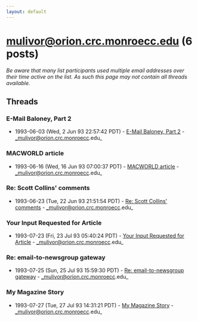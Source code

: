 ```yaml
---
layout: default
---
```


# mulivor@orion.crc.monroecc.edu (6 posts)

_Be aware that many list participants used multiple email addresses over their time active on the list. As such this page may not contain all threads available._

## Threads

### E-Mail Baloney, Part 2
+ 1993-06-03 (Wed, 2 Jun 93 22:57:42 PDT) - [E-Mail Baloney, Part 2](/archive/1993/06/d8b5276b539df3853484a8aebb5f6e1bb9b0ee6e9ea221c1836ecd4e4c0926e5) - _mulivor@orion.crc.monroecc.edu_

### MACWORLD article
+ 1993-06-16 (Wed, 16 Jun 93 07:00:37 PDT) - [MACWORLD article](/archive/1993/06/312d50387da84ed61a7ca3d92fd812eac6eb823a7b12f339158836d49d260745) - _mulivor@orion.crc.monroecc.edu_

### Re: Scott Collins' comments
+ 1993-06-23 (Tue, 22 Jun 93 21:51:54 PDT) - [Re: Scott Collins' comments](/archive/1993/06/d20895c13b5c2811ae5d134826ab01a73d744b148a22bed591b39ea0724c6a36) - _mulivor@orion.crc.monroecc.edu_

### Your Input Requested for Article
+ 1993-07-23 (Fri, 23 Jul 93 05:40:24 PDT) - [Your Input Requested for Article](/archive/1993/07/99209ab4fa62bb5c39a6dc0f1c9c2deb330298c222e577572555b1e63825dfaa) - _mulivor@orion.crc.monroecc.edu_

### Re: email-to-newsgroup gateway
+ 1993-07-25 (Sun, 25 Jul 93 15:59:30 PDT) - [Re: email-to-newsgroup gateway](/archive/1993/07/405674291dcbc9d7d2c4f42897ec5d6bdd448dd797c678c26dac3a0fc9886ae2) - _mulivor@orion.crc.monroecc.edu_

### My Magazine Story
+ 1993-07-27 (Tue, 27 Jul 93 14:31:21 PDT) - [My Magazine Story](/archive/1993/07/48634dd3a49ac40bdaf6f63e2ece012da55d83c1047f6d532e7ffb4827f0dfd2) - _mulivor@orion.crc.monroecc.edu_


